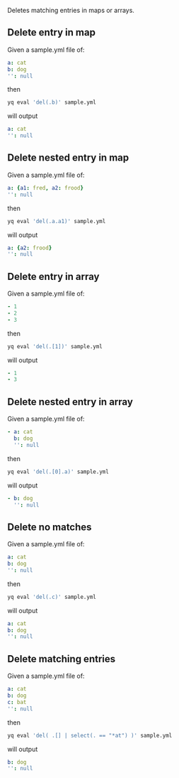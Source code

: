 Deletes matching entries in maps or arrays.
## Delete entry in map
Given a sample.yml file of:
```yaml
a: cat
b: dog
'': null
```
then
```bash
yq eval 'del(.b)' sample.yml
```
will output
```yaml
a: cat
'': null
```

## Delete nested entry in map
Given a sample.yml file of:
```yaml
a: {a1: fred, a2: frood}
'': null
```
then
```bash
yq eval 'del(.a.a1)' sample.yml
```
will output
```yaml
a: {a2: frood}
'': null
```

## Delete entry in array
Given a sample.yml file of:
```yaml
- 1
- 2
- 3
```
then
```bash
yq eval 'del(.[1])' sample.yml
```
will output
```yaml
- 1
- 3
```

## Delete nested entry in array
Given a sample.yml file of:
```yaml
- a: cat
  b: dog
  '': null
```
then
```bash
yq eval 'del(.[0].a)' sample.yml
```
will output
```yaml
- b: dog
  '': null
```

## Delete no matches
Given a sample.yml file of:
```yaml
a: cat
b: dog
'': null
```
then
```bash
yq eval 'del(.c)' sample.yml
```
will output
```yaml
a: cat
b: dog
'': null
```

## Delete matching entries
Given a sample.yml file of:
```yaml
a: cat
b: dog
c: bat
'': null
```
then
```bash
yq eval 'del( .[] | select(. == "*at") )' sample.yml
```
will output
```yaml
b: dog
'': null
```

